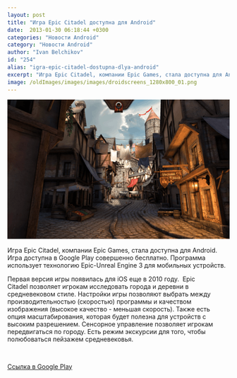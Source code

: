 ```yaml
---
layout: post
title: "Игра Epic Citadel доступна для Android"
date:  2013-01-30 06:18:44 +0300
categories: "Новости Android"
category: "Новости Android"
author: "Ivan Belchikov"
id: "254"
alias: "igra-epic-citadel-dostupna-dlya-android"
excerpt: "Игра Epic Citadel, компании Epic Games, стала доступна для Android. Игра доступна в Google Play совершенно бесплатно. Программа использует технологию Epic-Unreal Engine 3 для мобильных устройств.Первая версия игры появилась для iOS еще в 2010 году.  Epic Citadel позволяет игрокам исследовать города и деревни в средневековом стиле. Настройки игры позволяют выбрать между производительностью (скоростью) программы и качеством изображения (высокое качество - меньшая скорость). Также есть опция масштабирования, которая будет полезна для устройств с высоким"
image: /oldImages/images/images/droidscreens_1280x800_01.png
---
```

<img  src="/oldImages/images/images/droidscreens_1280x800_01.png" alt="Android Центральной"  />

Игра Epic Citadel, компании Epic Games, стала доступна для Android. Игра доступна в Google Play совершенно бесплатно. Программа использует технологию Epic-Unreal Engine 3 для мобильных устройств.

Первая версия игры появилась для iOS еще в 2010 году.  Epic Citadel позволяет игрокам исследовать города и деревни в средневековом стиле. Настройки игры позволяют выбрать между производительностью (скоростью) программы и качеством изображения (высокое качество - меньшая скорость). Также есть опция масштабирования, которая будет полезна для устройств с высоким разрешением. Сенсорное управление позволяет игрокам передвигаться по городу. Есть режим экскурсии для того, чтобы полюбоваться пейзажем средневековья.


 

<a href="#" title="Epic Citadel" rel="nofollow">Ссылка в Google Play</a>
